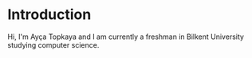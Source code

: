 # Introduction
Hi, I'm Ayça Topkaya and I am currently a freshman in Bilkent University studying computer science.

